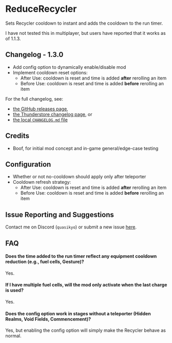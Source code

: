 # ReduceRecycler
Sets Recycler cooldown to instant and adds the cooldown to the run timer.

I have not tested this in multiplayer, but users have reported that it works as of 1.1.3.

## Changelog - 1.3.0
- Add config option to dynamically enable/disable mod
- Implement cooldown reset options:
  - After Use: cooldown is reset and time is added **after** rerolling an item
  - Before Use: cooldown is reset and time is added **before** rerolling an item

For the full changelog, see:
- [the GitHub releases page](https://github.com/quasikyo/ror2-mods/releases?q=ReduceRecycler),
- [the Thunderstore changelog page](https://thunderstore.io/package/quasikyo/ReduceRecycler/changelog), or
- [the local `CHANGELOG.md` file](./Thunderstore/CHANGELOG.md)

## Credits
- Boof, for initial mod concept and in-game general/edge-case testing

## Configuration
- Whether or not no-cooldown should apply only after teleporter
- Cooldown refresh strategy:
  - After Use: cooldown is reset and time is added **after** rerolling an item
  - Before Use: cooldown is reset and time is added **before** rerolling an item

## Issue Reporting and Suggestions
Contact me on Discord (`quasikyo`) or submit a new issue [here](https://github.com/quasikyo/ror2-mods/issues).

## FAQ

#### Does the time added to the run timer reflect any equipment cooldown reduction (e.g., fuel cells, Gesture)?
Yes.

#### If I have multiple fuel cells, will the mod only activate when the last charge is used?
Yes.

#### Does the config option work in stages without a teleporter (Hidden Realms, Void Fields, Commencement)?
Yes, but enabling the config option will simply make the Recycler behave as normal.
